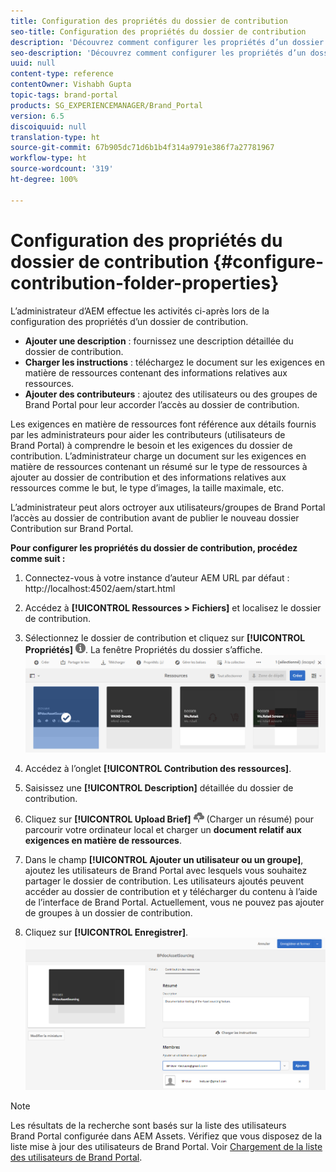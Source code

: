 ```yaml
---
title: Configuration des propriétés du dossier de contribution
seo-title: Configuration des propriétés du dossier de contribution
description: 'Découvrez comment configurer les propriétés d’un dossier de contribution dans AEM Assets. '
seo-description: 'Découvrez comment configurer les propriétés d’un dossier de contribution dans AEM Assets. '
uuid: null
content-type: reference
contentOwner: Vishabh Gupta
topic-tags: brand-portal
products: SG_EXPERIENCEMANAGER/Brand_Portal
version: 6.5
discoiquuid: null
translation-type: ht
source-git-commit: 67b905dc71d6b1b4f314a9791e386f7a27781967
workflow-type: ht
source-wordcount: '319'
ht-degree: 100%

---
```



# Configuration des propriétés du dossier de contribution {#configure-contribution-folder-properties}

L’administrateur d’AEM effectue les activités ci-après lors de la configuration des propriétés d’un dossier de contribution.

* **Ajouter une description** : fournissez une description détaillée du dossier de contribution.
* **Charger les instructions** : téléchargez le document sur les exigences en matière de ressources contenant des informations relatives aux ressources.
* **Ajouter des contributeurs** : ajoutez des utilisateurs ou des groupes de Brand Portal pour leur accorder l’accès au dossier de contribution.

Les exigences en matière de ressources font référence aux détails fournis par les administrateurs pour aider les contributeurs (utilisateurs de Brand Portal) à comprendre le besoin et les exigences du dossier de contribution. L’administrateur charge un document sur les exigences en matière de ressources contenant un résumé sur le type de ressources à ajouter au dossier de contribution et des informations relatives aux ressources comme le but, le type d’images, la taille maximale, etc.

L’administrateur peut alors octroyer aux utilisateurs/groupes de Brand Portal l’accès au dossier de contribution avant de publier le nouveau dossier Contribution sur Brand Portal.

**Pour configurer les propriétés du dossier de contribution, procédez comme suit :**
1. Connectez-vous à votre instance d’auteur AEM
URL par défaut : http://localhost:4502/aem/start.html
1. Accédez à **[!UICONTROL Ressources > Fichiers]** et localisez le dossier de contribution.
1. Sélectionnez le dossier de contribution et cliquez sur **[!UICONTROL Propriétés]** ![](assets/properties.png). La fenêtre Propriétés du dossier s’affiche.
   ![](assets/contribution-folder-property1.png)
1. Accédez à l’onglet **[!UICONTROL Contribution des ressources]**.
1. Saisissez une **[!UICONTROL Description]** détaillée du dossier de contribution.
1. Cliquez sur **[!UICONTROL Upload Brief]** ![](assets/upload.png) (Charger un résumé) pour parcourir votre ordinateur local et charger un **document relatif aux exigences en matière de ressources**.
1. Dans le champ **[!UICONTROL Ajouter un utilisateur ou un groupe]**, ajoutez les utilisateurs de Brand Portal avec lesquels vous souhaitez partager le dossier de contribution. Les utilisateurs ajoutés peuvent accéder au dossier de contribution et y télécharger du contenu à l’aide de l’interface de Brand Portal. Actuellement, vous ne pouvez pas ajouter de groupes à un dossier de contribution.

1. Cliquez sur **[!UICONTROL Enregistrer]**.
   ![](assets/contribution-folder-property2.png)

>[!NOTE]
>
>Les résultats de la recherche sont basés sur la liste des utilisateurs Brand Portal configurée dans AEM Assets. Vérifiez que vous disposez de la liste mise à jour des utilisateurs de Brand Portal. Voir [Chargement de la liste des utilisateurs de Brand Portal](brand-portal-configure-asset-sourcing.md).

